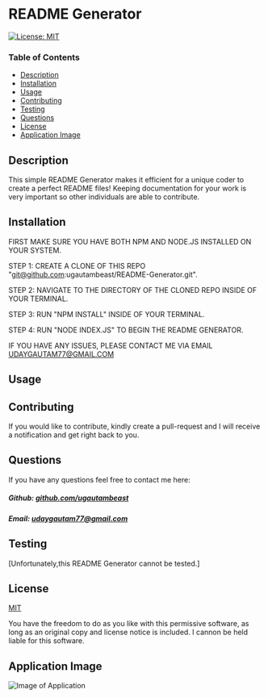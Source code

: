 # README Generator

[![License: MIT](https://img.shields.io/badge/License-MIT-yellow.svg)](https://opensource.org/licenses/MIT)

### Table of Contents

- [Description](#description)
- [Installation](#installation)
- [Usage](#usage)
- [Contributing](#contributing)
- [Testing](#testing)
- [Questions](#questions)
- [License](#license)
- [Application Image](#application-image)

## Description

This simple README Generator makes it efficient for a unique coder to create a perfect README files! Keeping documentation for your work is very important so other individuals are able to contribute.

## Installation

FIRST MAKE SURE YOU HAVE BOTH NPM AND NODE.JS INSTALLED ON YOUR SYSTEM.	

STEP 1: CREATE A CLONE OF THIS REPO "git@github.com:ugautambeast/README-Generator.git".

STEP 2: NAVIGATE TO THE DIRECTORY OF THE CLONED REPO INSIDE OF YOUR TERMINAL.

STEP 3: RUN "NPM INSTALL" INSIDE OF YOUR TERMINAL.

STEP 4: RUN "NODE INDEX.JS" TO BEGIN THE README GENERATOR.

IF YOU HAVE ANY ISSUES, PLEASE CONTACT ME VIA EMAIL UDAYGAUTAM77@GMAIL.COM


## Usage



## Contributing

If you would like to contribute, kindly create a pull-request and I will receive a notification and get right back to you.

## Questions

If you have any questions feel free to contact me here:

 ##### Github: [github.com/ugautambeast](https://github.com/ugautambeast)

 ##### Email: [udaygautam77@gmail.com](mailto:udaygautam77@gmail.com?subject=[GitHub])

## Testing

[Unfortunately,this README Generator cannot be tested.]

## License

[MIT](https://opensource.org/licenses/MIT)

You have the freedom to do as you like with this permissive software, as long as an original copy and license notice is included. I cannon be held liable for this software.

## Application Image

 ![Image of Application](undefined)